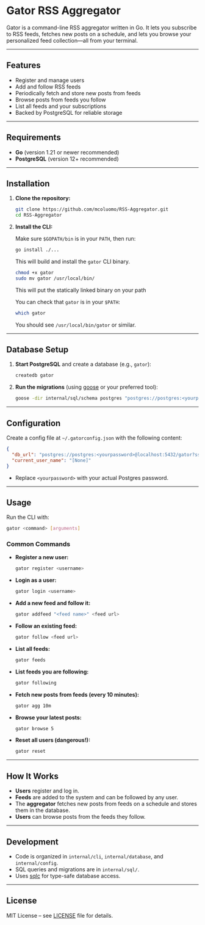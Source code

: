 # Gator RSS Aggregator

Gator is a command-line RSS aggregator written in Go. It lets you subscribe to RSS feeds, fetches new posts on a schedule, and lets you browse your personalized feed collection—all from your terminal.

---

## Features

- Register and manage users
- Add and follow RSS feeds
- Periodically fetch and store new posts from feeds
- Browse posts from feeds you follow
- List all feeds and your subscriptions
- Backed by PostgreSQL for reliable storage

---

## Requirements

- **Go** (version 1.21 or newer recommended)
- **PostgreSQL** (version 12+ recommended)

---

## Installation

1. **Clone the repository:**

   ```sh
   git clone https://github.com/mcoluomo/RSS-Aggregator.git
   cd RSS-Aggregator
2. **Install the CLI:**

   Make sure `$GOPATH/bin` is in your `PATH`, then run:

   ```sh
   go install ./...
   ```

   This will build and install the `gator` CLI binary.

   ```sh
   chmod +x gator
   sudo mv gator /usr/local/bin/
   ```

   This will put the statically linked binary on your path

   You can check that `gator` is in your `$PATH`:

   ```sh
   which gator
   ```

   You should see `/usr/local/bin/gator` or similar.

---

## Database Setup

1. **Start PostgreSQL** and create a database (e.g., `gator`):

   ```sh
   createdb gator
   ```

2. **Run the migrations** (using [goose](https://github.com/pressly/goose) or your preferred tool):

   ```sh
   goose -dir internal/sql/schema postgres "postgres://postgres:<yourpassword>@localhost:5432/gator?sslmode=disable" up
   ```

---

## Configuration

Create a config file at `~/.gatorconfig.json` with the following content:

```json
{
  "db_url": "postgres://postgres:<yourpassword>@localhost:5432/gator?sslmode=disable",
  "current_user_name": "[None]"
}
```

- Replace `<yourpassword>` with your actual Postgres password.

---

## Usage

Run the CLI with:

```sh
gator <command> [arguments]
```

### Common Commands

- **Register a new user:**
  ```sh
  gator register <username>
  ```

- **Login as a user:**
  ```sh
  gator login <username>
  ```

- **Add a new feed and follow it:**
  ```sh
  gator addfeed "<feed name>" <feed url>
  ```

- **Follow an existing feed:**
  ```sh
  gator follow <feed url>
  ```

- **List all feeds:**
  ```sh
  gator feeds
  ```

- **List feeds you are following:**
  ```sh
  gator following
  ```

- **Fetch new posts from feeds (every 10 minutes):**
  ```sh
  gator agg 10m
  ```

- **Browse your latest posts:**
  ```sh
  gator browse 5
  ```

- **Reset all users (dangerous!):**
  ```sh
  gator reset
  ```

---

## How It Works

- **Users** register and log in.
- **Feeds** are added to the system and can be followed by any user.
- The **aggregator** fetches new posts from feeds on a schedule and stores them in the database.
- **Users** can browse posts from the feeds they follow.

---

## Development

- Code is organized in `internal/cli`, `internal/database`, and `internal/config`.
- SQL queries and migrations are in `internal/sql/`.
- Uses [sqlc](https://sqlc.dev/) for type-safe database access.

---

## License

MIT License – see [LICENSE](./LICENSE) file for details.
